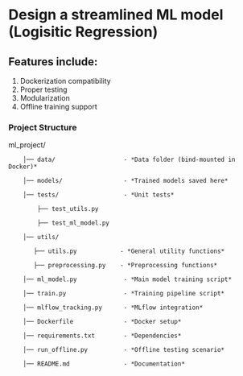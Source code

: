# Design a streamlined ML model (Logisitic Regression)
## Features include:
1. Dockerization compatibility
2. Proper testing
3. Modularization
4. Offline training support

### Project Structure


ml_project/

        │── data/                   - *Data folder (bind-mounted in Docker)*

        │── models/                 - *Trained models saved here*

        │── tests/                  - *Unit tests*

            ├── test_utils.py       

            ├── test_ml_model.py  

        │── utils/                  

           ├── utils.py            - *General utility functions*

           ├── preprocessing.py    - *Preprocessing functions*

        │── ml_model.py             - *Main model training script*

        │── train.py                - *Training pipeline script*

        │── mlflow_tracking.py      - *MLflow integration*

        │── Dockerfile              - *Docker setup*

        │── requirements.txt        - *Dependencies*

        │── run_offline.py          - *Offline testing scenario*

        │── README.md               - *Documentation*

